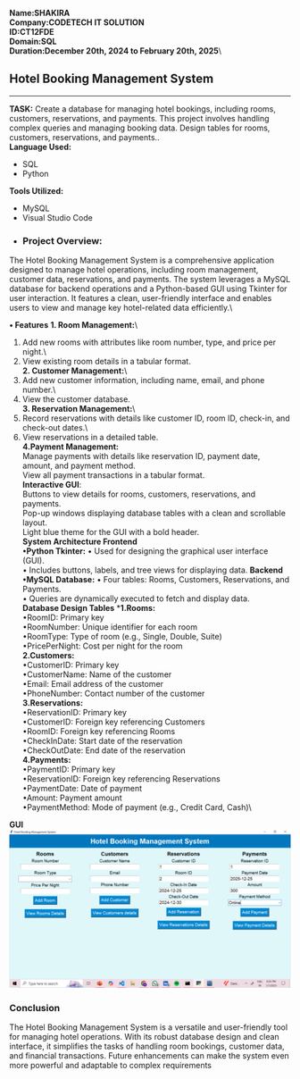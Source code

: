 **Name:SHAKIRA\
Company:CODETECH IT SOLUTION\
ID:CT12FDE\
Domain:SQL\
Duration:December 20th, 2024 to February 20th, 2025**\
## Hotel Booking Management System 
---
**TASK:**
Create a database for managing hotel bookings, including rooms, customers, reservations, and payments. This project involves handling complex queries and managing booking data.
Design tables for rooms, customers, reservations, and
payments..\
**Language Used:**
- SQL
- Python

**Tools Utilized:**
- MySQL
- Visual Studio Code
- ### **Project Overview:**
The Hotel Booking Management System is a comprehensive application designed to manage hotel 
operations, including room management, customer data, reservations, and payments. The system leverages 
a MySQL database for backend operations and a Python-based GUI using Tkinter for user interaction. It 
features a clean, user-friendly interface and enables users to view and manage key hotel-related data 
efficiently.\

**• Features**
**1. Room Management:**\
1. Add new rooms with attributes like room number, type, and price per night.\
2. View existing room details in a tabular format.\
**2. Customer Management:**\
1. Add new customer information, including name, email, and phone number.\
2. View the customer database.\
**3. Reservation Management:**\
1. Record reservations with details like customer ID, room ID, check-in, and check-out dates.\
2. View reservations in a detailed table.\
**4.Payment Management:**\
Manage payments with details like reservation ID, payment date, amount, and payment method.\
View all payment transactions in a tabular format.\
**Interactive GUI**:\
Buttons to view details for rooms, customers, reservations, and payments.\
Pop-up windows displaying database tables with a clean and scrollable layout.\
Light blue theme for the GUI with a bold header.\
**System Architecture Frontend**\
**•Python Tkinter:**
• Used for designing the graphical user interface (GUI).\
• Includes buttons, labels, and tree views for displaying data.
**Backend**
**•MySQL Database:**
• Four tables: Rooms, Customers, Reservations, and Payments.\
• Queries are dynamically executed to fetch and display data.\
**Database Design Tables**
***1.Rooms:**\
•RoomID: Primary key\
•RoomNumber: Unique identifier for each room\
•RoomType: Type of room (e.g., Single, Double, Suite)\
•PricePerNight: Cost per night for the room\
**2.Customers:**\
•CustomerID: Primary key\
•CustomerName: Name of the customer\
•Email: Email address of the customer\
•PhoneNumber: Contact number of the customer\
**3.Reservations:**\
•ReservationID: Primary key\
•CustomerID: Foreign key referencing Customers\
•RoomID: Foreign key referencing Rooms\
•CheckInDate: Start date of the reservation\
•CheckOutDate: End date of the reservation\
**4.Payments:**\
•PaymentID: Primary key\
•ReservationID: Foreign key referencing Reservations\
•PaymentDate: Date of payment\
•Amount: Payment amount\
•PaymentMethod: Mode of payment (e.g., Credit Card, Cash)\

 **GUI**
![Library Management System GUI](https://github.com/shakiraa125/SQL-Task2/blob/main/Task2-Hotel%20Booking%20management%20system/Images/Screenshot%20(244).png)
### Conclusion
The Hotel Booking Management System is a versatile and user-friendly tool for managing hotel operations. 
With its robust database design and clean interface, it simplifies the tasks of handling room bookings, 
customer data, and financial transactions. Future enhancements can make the system even more powerful 
and adaptable to complex requirements
